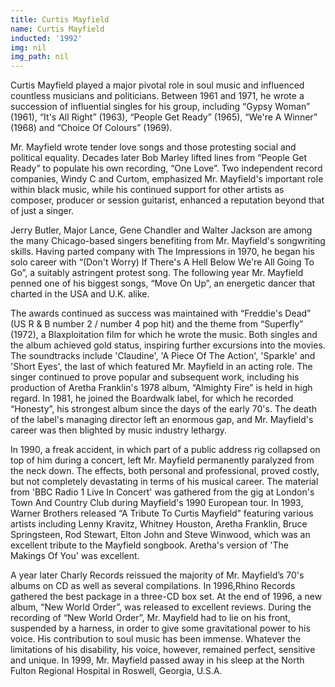 ```yaml
---
title: Curtis Mayfield
name: Curtis Mayfield
inducted: '1992'
img: nil
img_path: nil
---
```


Curtis Mayfield played a major pivotal role in soul music and influenced countless musicians and politicians.  Between 1961 and 1971, he wrote a succession of influential singles for his group, including “Gypsy Woman” (1961), “It's All Right” (1963), “People Get Ready” (1965), “We're A Winner” (1968) and “Choice Of Colours” (1969).

Mr. Mayfield wrote tender love songs and those protesting social and political equality. Decades later Bob Marley lifted lines from “People Get Ready” to populate his own recording, “One Love”. Two independent record companies, Windy C and Curtom, emphasized Mr. Mayfield's important role within black music, while his continued support for other artists as composer, producer or session guitarist, enhanced a reputation beyond that of just a singer.

Jerry Butler, Major Lance, Gene Chandler and Walter Jackson are among the many Chicago-based singers benefiting from Mr. Mayfield's songwriting skills.  Having parted company with The Impressions in 1970, he began his solo career with “(Don't Worry) If There's A Hell Below We're All Going To Go”, a suitably astringent protest song. The following year Mr. Mayfield penned one of his biggest songs, “Move On Up”, an energetic dancer that charted in the USA and U.K. alike.

The awards continued as success was maintained with “Freddie's Dead” (US R & B number 2 / number 4 pop hit) and the theme from “Superfly” (1972), a Blaxploitation film for which he wrote the music.  Both singles and the album achieved gold status, inspiring further excursions into the movies. The soundtracks include 'Claudine', 'A Piece Of The Action', 'Sparkle' and 'Short Eyes', the last of which featured Mr. Mayfield in an acting role. The singer continued to prove popular and subsequent work, including his production of Aretha Franklin's 1978 album, “Almighty Fire” is held in high regard. In 1981, he joined the Boardwalk label, for which he recorded “Honesty”, his strongest album since the days of the early 70's. The death of the label's managing director left an enormous gap, and Mr. Mayfield's career was then blighted by music industry lethargy.

In 1990, a freak accident, in which part of a public address rig collapsed on top of him during a concert, left Mr. Mayfield permanently paralyzed from the neck down. The effects, both personal and professional, proved costly, but not completely devastating in terms of his musical career. The material from 'BBC Radio 1 Live In Concert' was gathered from the gig at London's Town And Country Club during Mayfield's 1990 European tour. In 1993, Warner Brothers released “A Tribute To Curtis Mayfield” featuring various artists including Lenny Kravitz, Whitney Houston, Aretha Franklin, Bruce Springsteen, Rod Stewart, Elton John and Steve Winwood, which was an excellent tribute to the Mayfield songbook. Aretha's version of 'The Makings Of You' was excellent.

A year later Charly Records reissued the majority of Mr. Mayfield’s 70's albums on CD as well as several compilations. In 1996,Rhino Records gathered the best package in a three-CD box set. At the end of 1996, a new album, “New World Order”, was released to excellent reviews. During the recording of “New World Order”, Mr. Mayfield had to lie on his front, suspended by a harness, in order to give some gravitational power to his voice. His contribution to soul music has been immense. Whatever the limitations of his disability, his voice, however, remained perfect, sensitive and unique.  In 1999, Mr. Mayfield passed away in his sleep at the North Fulton Regional Hospital in Roswell, Georgia, U.S.A. 
